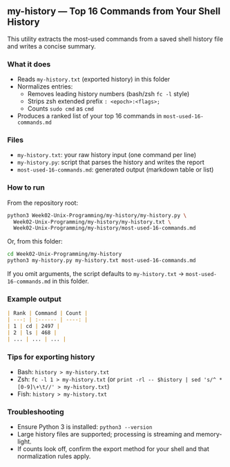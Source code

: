 ## my-history — Top 16 Commands from Your Shell History

This utility extracts the most-used commands from a saved shell history file and writes a concise summary.

### What it does
- Reads `my-history.txt` (exported history) in this folder
- Normalizes entries:
  - Removes leading history numbers (bash/zsh `fc -l` style)
  - Strips zsh extended prefix `: <epoch>:<flags>;`
  - Counts `sudo cmd` as `cmd`
- Produces a ranked list of your top 16 commands in `most-used-16-commands.md`

### Files
- `my-history.txt`: your raw history input (one command per line)
- `my-history.py`: script that parses the history and writes the report
- `most-used-16-commands.md`: generated output (markdown table or list)

### How to run
From the repository root:
```bash
python3 Week02-Unix-Programming/my-history/my-history.py \
  Week02-Unix-Programming/my-history/my-history.txt \
  Week02-Unix-Programming/my-history/most-used-16-commands.md
```

Or, from this folder:
```bash
cd Week02-Unix-Programming/my-history
python3 my-history.py my-history.txt most-used-16-commands.md
```

If you omit arguments, the script defaults to `my-history.txt` → `most-used-16-commands.md` in this folder.

### Example output
```markdown
| Rank | Command | Count |
| ---: | :------ | ----: |
| 1 | cd | 2497 |
| 2 | ls | 468 |
| ... | ... | ... |
```

### Tips for exporting history
- Bash: `history > my-history.txt`
- Zsh: `fc -l 1 > my-history.txt` (or `print -rl -- $history | sed 's/^ *[0-9]\+\t//' > my-history.txt`)
- Fish: `history > my-history.txt`

### Troubleshooting
- Ensure Python 3 is installed: `python3 --version`
- Large history files are supported; processing is streaming and memory-light.
- If counts look off, confirm the export method for your shell and that normalization rules apply.


